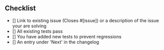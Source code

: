 ## Checklist
- [] Link to existing issue (Closes #[issue]) or a description of the issue your are solving
- [] All existing tests pass
- [] You have added new tests to prevent regressions
- [] An entry under 'Next' in the changelog
